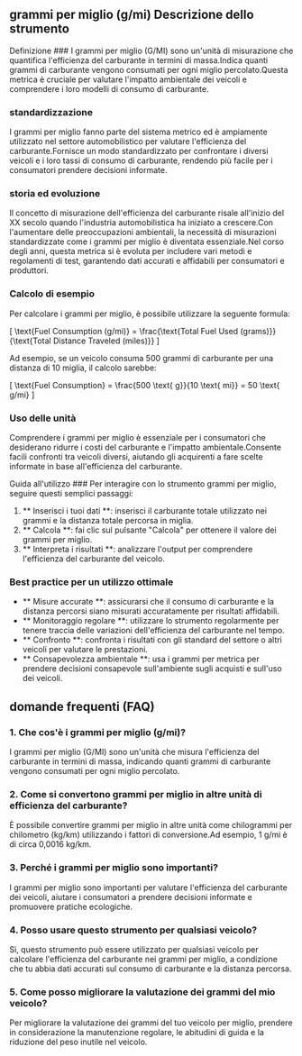 ## grammi per miglio (g/mi) Descrizione dello strumento

Definizione ###
I grammi per miglio (G/MI) sono un'unità di misurazione che quantifica l'efficienza del carburante in termini di massa.Indica quanti grammi di carburante vengono consumati per ogni miglio percolato.Questa metrica è cruciale per valutare l'impatto ambientale dei veicoli e comprendere i loro modelli di consumo di carburante.

### standardizzazione
I grammi per miglio fanno parte del sistema metrico ed è ampiamente utilizzato nel settore automobilistico per valutare l'efficienza del carburante.Fornisce un modo standardizzato per confrontare i diversi veicoli e i loro tassi di consumo di carburante, rendendo più facile per i consumatori prendere decisioni informate.

### storia ed evoluzione
Il concetto di misurazione dell'efficienza del carburante risale all'inizio del XX secolo quando l'industria automobilistica ha iniziato a crescere.Con l'aumentare delle preoccupazioni ambientali, la necessità di misurazioni standardizzate come i grammi per miglio è diventata essenziale.Nel corso degli anni, questa metrica si è evoluta per includere vari metodi e regolamenti di test, garantendo dati accurati e affidabili per consumatori e produttori.

### Calcolo di esempio
Per calcolare i grammi per miglio, è possibile utilizzare la seguente formula:

\[ \text{Fuel Consumption (g/mi)} = \frac{\text{Total Fuel Used (grams)}}{\text{Total Distance Traveled (miles)}} \]

Ad esempio, se un veicolo consuma 500 grammi di carburante per una distanza di 10 miglia, il calcolo sarebbe:

\[ \text{Fuel Consumption} = \frac{500 \text{ g}}{10 \text{ mi}} = 50 \text{ g/mi} \]

### Uso delle unità
Comprendere i grammi per miglio è essenziale per i consumatori che desiderano ridurre i costi del carburante e l'impatto ambientale.Consente facili confronti tra veicoli diversi, aiutando gli acquirenti a fare scelte informate in base all'efficienza del carburante.

Guida all'utilizzo ###
Per interagire con lo strumento grammi per miglio, seguire questi semplici passaggi:
1. ** Inserisci i tuoi dati **: inserisci il carburante totale utilizzato nei grammi e la distanza totale percorsa in miglia.
2. ** Calcola **: fai clic sul pulsante "Calcola" per ottenere il valore dei grammi per miglio.
3. ** Interpreta i risultati **: analizzare l'output per comprendere l'efficienza del carburante del veicolo.

### Best practice per un utilizzo ottimale
- ** Misure accurate **: assicurarsi che il consumo di carburante e la distanza percorsi siano misurati accuratamente per risultati affidabili.
- ** Monitoraggio regolare **: utilizzare lo strumento regolarmente per tenere traccia delle variazioni dell'efficienza del carburante nel tempo.
- ** Confronto **: confronta i risultati con gli standard del settore o altri veicoli per valutare le prestazioni.
- ** Consapevolezza ambientale **: usa i grammi per metrica per prendere decisioni consapevole sull'ambiente sugli acquisti e sull'uso dei veicoli.

## domande frequenti (FAQ)

### 1. Che cos'è i grammi per miglio (g/mi)?
I grammi per miglio (G/MI) sono un'unità che misura l'efficienza del carburante in termini di massa, indicando quanti grammi di carburante vengono consumati per ogni miglio percolato.

### 2. Come si convertono grammi per miglio in altre unità di efficienza del carburante?
È possibile convertire grammi per miglio in altre unità come chilogrammi per chilometro (kg/km) utilizzando i fattori di conversione.Ad esempio, 1 g/mi è di circa 0,0016 kg/km.

### 3. Perché i grammi per miglio sono importanti?
I grammi per miglio sono importanti per valutare l'efficienza del carburante dei veicoli, aiutare i consumatori a prendere decisioni informate e promuovere pratiche ecologiche.

### 4. Posso usare questo strumento per qualsiasi veicolo?
Sì, questo strumento può essere utilizzato per qualsiasi veicolo per calcolare l'efficienza del carburante nei grammi per miglio, a condizione che tu abbia dati accurati sul consumo di carburante e la distanza percorsa.

### 5. Come posso migliorare la valutazione dei grammi del mio veicolo?
Per migliorare la valutazione dei grammi del tuo veicolo per miglio, prendere in considerazione la manutenzione regolare, le abitudini di guida e la riduzione del peso inutile nel veicolo.